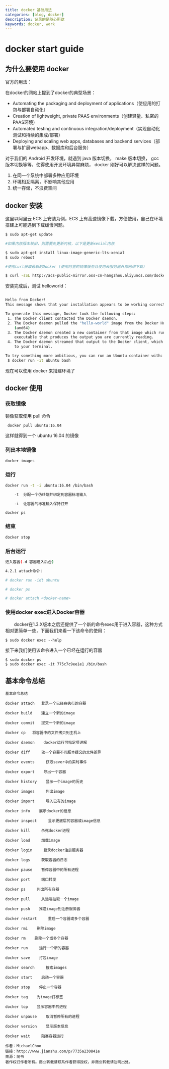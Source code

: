 ```yaml
---
title: docker 基础用法
categories: [blog, docker]
description: 记录的是随心所欲
keywords: docker, work
---
```


# docker start guide

## 为什么要使用 docker

官方的用法：

在docker的网站上提到了docker的典型场景：

- Automating the packaging and deployment of applications（使应用的打包与部署自动化）
- Creation of lightweight, private PAAS environments（创建轻量、私密的PAAS环境）
- Automated testing and continuous integration/deployment（实现自动化测试和持续的集成/部署）
- Deploying and scaling web apps, databases and backend services（部署与扩展webapp、数据库和后台服务）

对于我们的 Android 开发环境，就遇到 java 版本切换， make 版本切换， gcc 版本切换等等，使得使用开发环境异常麻烦， docker 刚好可以解决这样的问题。

1. 在同一个系统中部署多种应用环境
2. 环境相互隔离，不影响其他应用
3. 统一存储，不浪费空间

## docker 安装

这里以阿里云 ECS 上安装为例，ECS 上有高速镜像下载，方便使用，自己在环境搭建上可能遇到下载缓慢问题。

<!--注意：docker 需要内核版本较高，而且只能运行在 64 bit 处理器--> 

```bash
$ sudo apt-get update

#如果内核版本较旧，则需要先更新内核，以下是更新xenial内核

$ sudo apt-get install linux-image-generic-lts-xenial
$ sudo reboot

#使用curl获取最新的Docker (使用阿里的镜像服务且使用云服务器外部网络下载)

$ curl -sSL http://acs-public-mirror.oss-cn-hangzhou.aliyuncs.com/docker-engine/internet | sh -

```

安装完成后，测试 helloworld：

```bash

Hello from Docker!
This message shows that your installation appears to be working correctly.

To generate this message, Docker took the following steps:
 1. The Docker client contacted the Docker daemon.
 2. The Docker daemon pulled the "hello-world" image from the Docker Hub.
    (amd64)
 3. The Docker daemon created a new container from that image which runs the
    executable that produces the output you are currently reading.
 4. The Docker daemon streamed that output to the Docker client, which sent it
    to your terminal.

To try something more ambitious, you can run an Ubuntu container with:
 $ docker run -it ubuntu bash
```

现在可以使用 docker 来搭建环境了

## docker 使用

### 获取镜像

镜像获取使用 pull 命令

```bash
 docker pull ubuntu:16.04
```

这样就得到一个 ubuntu 16.04 的镜像

### 列出本地镜像

```bash
docker images
```

### 运行

```bash
docker run -t -i ubuntu:16.04 /bin/bash

    -t  分配一个伪终端并绑定到容器标准输入

    -i  让容器的标准输入保持打开
```

```
docker ps
```

### 结束

```bash
docker stop
```

### 后台运行

```bash
进入容器(-d 容器进入后台)

4.2.1 attach命令：

# docker run -idt ubuntu

# docker ps

# docker attach <docker-name>
```

### 使用docker exec进入Docker容器

　　docker在1.3.X版本之后还提供了一个新的命令exec用于进入容器，这种方式相对更简单一些，下面我们来看一下该命令的使用：

```
$ sudo docker exec --help   
```



接下来我们使用该命令进入一个已经在运行的容器

```
$ sudo docker ps  
$ sudo docker exec -it 775c7c9ee1e1 /bin/bash  
```



## 基本命令总结

```
基本命令总结

docker attach   登录一个已经在执行的容器

docker build    建立一个新的image

docker commit   提交一个新的image

docker cp   将容器中的文件拷贝到主机上

docker daemon    docker运行可指定项详解

docker diff     较一个容器不同版本提交的文件差异

docker events     获取sever中的实时事件

docker export    导出一个容器

docker history    显示一个image的历史

docker images     列出image

docker import     导入已有的image

docker info    展示docker的信息

docker inspect     显示更底层的容器或image信息

docker kill     杀死docker进程

docker load     加载image

docker login     登录docker注册服务器

docker logs     获取容器的日志

docker pause    暂停容器中的所有进程

docker port     端口转发

docker ps     列出所有容器

docker pull     从远端拉取一个image

docker push    推送image到注册服务器

docker restart     重启一个容器或多个容器

docker rmi    删除image

docker rm    删除一个或多个容器

docker run     运行一个新的容器

docker save    打包image

docker search     搜索images

docker start    启动一个容器

docker stop    停止一个容器

docker tag    为image打标签

docker top    显示容器中的进程

docker unpause    取消暂停所有的进程

docker version    显示版本信息

docker wait     阻塞容器运行

作者：MichaelChoo
链接：http://www.jianshu.com/p/7735a230841e
來源：简书
著作权归作者所有。商业转载请联系作者获得授权，非商业转载请注明出处。
```

